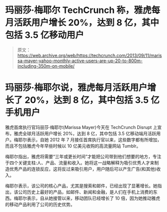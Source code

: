 # 玛丽莎·梅耶尔 TechCrunch 称，雅虎每月活跃用户增长 20%，达到 8 亿，其中包括 3.5 亿移动用户

> 原文：<https://web.archive.org/web/https://techcrunch.com/2013/09/11/marissa-mayer-yahoo-monthly-active-users-are-up-20-to-800m-including-350m-on-mobile/>

# 玛丽莎·梅耶尔说，雅虎每月活跃用户增长了 20%，达到 8 亿，其中包括 3.5 亿手机用户

雅虎首席执行官玛丽莎·梅耶尔(Marissa Mayer)今天在 TechCrunch Disrupt 上宣布，雅虎全球月活跃用户增长 20%，达到 8 亿，其中包括 3.5 亿移动端月活跃用户。梅耶尔表示，自她 2012 年 7 月接任首席执行官以来，这些数字都有所增加，而且不包括雅虎今年早些时候以 10 亿美元收购的高流量网站 Tumblr。

梅耶尔指出，雅虎将需要“三年或更长时间”才能把公司带到他们想要的地方，专注于四个关键支柱:人、产品、流量和收入。她将这一战略解释为吸引优秀人才来制造优秀产品的连锁反应，这将反过来吸引用户，用户随后可以产生广告(和其他)收入。

梅耶尔表示，该公司的核心产品，尤其是搜索和邮件，已经出现了显著增长。她指出，该公司历史上最好的产品，如邮件、新闻和金融，是人们在手机上消费的东西。梅耶尔表示，自从她接管以来，移动团队已经增长了 10 倍，因为她推动雅虎的移动产品利用了公司的历史优势。